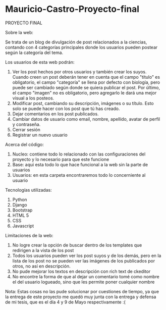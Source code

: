 # Mauricio-Castro-Proyecto-final

PROYECTO FINAL

Sobre la web:

Se trata de un blog de divulgación de post relacionados a la ciencias, contando con 4 categorías principales donde los usuarios pueden postear según la categoría del tema.


Los usuarios de esta web podrán:

1. Ver los post hechos por otros usuarios y también crear los suyos. Cuando creen un post deberán tener en cuenta que el campo "título" es obligatorio, el campo "categoría" se llena por defecto con biología, pero puede ser cambiado según donde se quiera publicar el post. Por último, el campo "imagen" no es obligatorio, pero agregarlo le dará una mejor visual a los posteos.
2. Modificar post, cambiando su descripción, imágenes o su título. Esto solo se puede hacer con los post que tú has creado.
3. Dejar comentarios en los post publicados.
4. Cambiar datos de usuario como email, nombre, apellido, avatar de perfil y contraseña.
5. Cerrar sesión
6. Registrar un nuevo usuario 


Acerca del código:

1. Nucleo: contiene todo lo relacionado con las configuraciones del proyecto y lo necesario para que este funcione 
2. Base: aqui esta todo lo que hace funcional a la web sin la parte de usuarios 
3. Usuarios: en esta carpeta encontraremos todo lo concerniente al usuario


Tecnologías utilizadas:

1. Python
2. Django 
3. Bootstrap
4. HTML 5
5. CSS 
6. Javascript 


Limitaciones de la web: 

1. No logre crear la opción de buscar dentro de los templates que redirigen a la vista de los post 
2. Todos los usuarios pueden ver los post suyos y de los demás, pero en la lista de los post no se pueden ver las imágenes de los publicados por otros, no así en descripción.
3. No pude mejorar los textos en descripción con rich text de ckeditor 
4. No encontre la forma de que al dejar un comentario tomé como nombre el del usuario logueado, sino que les permite poner cualquier nombre

Nota: Estas cosas no las pude solucionar por cuestiones de tiempo, ya que la entrega de este proyecto me quedó muy junta con la entrega y defensa de mi tesis, que es el día 4 y 9 de Mayo respectivamente :(
